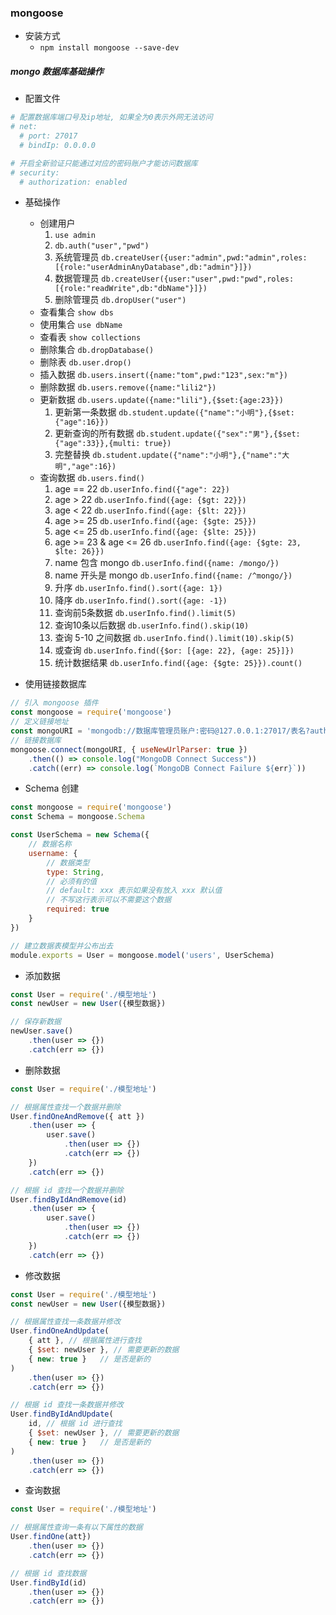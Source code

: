 ### mongoose

* 安装方式
    * `npm install mongoose --save-dev`

##### mongo 数据库基础操作
* 配置文件
```cfg
# 配置数据库端口号及ip地址, 如果全为0表示外网无法访问
# net:
  # port: 27017
  # bindIp: 0.0.0.0

# 开启全新验证只能通过对应的密码账户才能访问数据库
# security:
  # authorization: enabled
```
* 基础操作
    * 创建用户
        1. `use admin`
        2. `db.auth("user","pwd")`
        3. 系统管理员 `db.createUser({user:"admin",pwd:"admin",roles:[{role:"userAdminAnyDatabase",db:"admin"}]})` 
        4. 数据管理员 `db.createUser({user:"user",pwd:"pwd",roles:[{role:"readWrite",db:"dbName"}]})`
        5. 删除管理员 `db.dropUser("user")`
    * 查看集合 `show dbs`
    * 使用集合 `use dbName`
    * 查看表   `show collections`
    * 删除集合 `db.dropDatabase()`
    * 删除表   `db.user.drop()`
    * 插入数据 `db.users.insert({name:"tom",pwd:"123",sex:"m"}) `
    * 删除数据 `db.users.remove({name:"lili2"})`
    * 更新数据 `db.users.update({name:"lili"},{$set:{age:23}})`
        1. 更新第一条数据 `db.student.update({"name":"小明"},{$set:{"age":16}})`
        2. 更新查询的所有数据 `db.student.update({"sex":"男"},{$set:{"age":33}},{multi: true})`
        3. 完整替换 `db.student.update({"name":"小明"},{"name":"大明","age":16})`
    * 查询数据 `db.users.find()`
        1. age == 22 `db.userInfo.find({"age": 22})`
        2. age > 22 `db.userInfo.find({age: {$gt: 22}})`
        3. age < 22 `db.userInfo.find({age: {$lt: 22}})`
        4. age >= 25 `db.userInfo.find({age: {$gte: 25}})`
        5. age <= 25 `db.userInfo.find({age: {$lte: 25}})`
        6. age >= 23 & age <= 26 `db.userInfo.find({age: {$gte: 23, $lte: 26}})`
        7. name 包含 mongo `db.userInfo.find({name: /mongo/})`
        8. name 开头是 mongo `db.userInfo.find({name: /^mongo/})`
        9. 升序 `db.userInfo.find().sort({age: 1})`
        10. 降序 `db.userInfo.find().sort({age: -1})`
        11. 查询前5条数据 `db.userInfo.find().limit(5)`
        12. 查询10条以后数据 `db.userInfo.find().skip(10)`
        13. 查询 5-10 之间数据 `db.userInfo.find().limit(10).skip(5)`
        14. 或查询 `db.userInfo.find({$or: [{age: 22}, {age: 25}]})`
        15. 统计数据结果 `db.userInfo.find({age: {$gte: 25}}).count()`

* 使用链接数据库
```js
// 引入 mongoose 插件
const mongoose = require('mongoose')
// 定义链接地址
const mongoURI = 'mongodb://数据库管理员账户:密码@127.0.0.1:27017/表名?authSource=admin'
// 链接数据库
mongoose.connect(mongoURI, { useNewUrlParser: true })
    .then(() => console.log("MongoDB Connect Success"))
    .catch((err) => console.log(`MongoDB Connect Failure ${err}`))
```

* Schema 创建
```js
const mongoose = require('mongoose')
const Schema = mongoose.Schema

const UserSchema = new Schema({
    // 数据名称
    username: {
        // 数据类型
        type: String,
        // 必须有的值
        // default: xxx 表示如果没有放入 xxx 默认值
        // 不写这行表示可以不需要这个数据
        required: true
    }
})

// 建立数据表模型并公布出去
module.exports = User = mongoose.model('users', UserSchema)
```

* 添加数据
```js
const User = require('./模型地址')
const newUser = new User({模型数据})

// 保存新数据
newUser.save()
    .then(user => {})
    .catch(err => {})
```

* 删除数据
```js
const User = require('./模型地址')

// 根据属性查找一个数据并删除
User.findOneAndRemove({ att })
    .then(user => {
        user.save()
            .then(user => {})
            .catch(err => {})
    })
    .catch(err => {})

// 根据 id 查找一个数据并删除
User.findByIdAndRemove(id)
    .then(user => {
        user.save()
            .then(user => {})
            .catch(err => {})
    })
    .catch(err => {})
```

* 修改数据
```js
const User = require('./模型地址')
const newUser = new User({模型数据})

// 根据属性查找一条数据并修改
User.findOneAndUpdate(
    { att }, // 根据属性进行查找
    { $set: newUser }, // 需要更新的数据
    { new: true }   // 是否是新的
)
    .then(user => {})
    .catch(err => {})

// 根据 id 查找一条数据并修改
User.findByIdAndUpdate(
    id, // 根据 id 进行查找
    { $set: newUser }, // 需要更新的数据
    { new: true }   // 是否是新的
)
    .then(user => {})
    .catch(err => {})
```

* 查询数据
```js
const User = require('./模型地址')

// 根据属性查询一条有以下属性的数据
User.findOne(att})
    .then(user => {})
    .catch(err => {})

// 根据 id 查找数据
User.findById(id)
    .then(user => {})
    .catch(err => {})
```